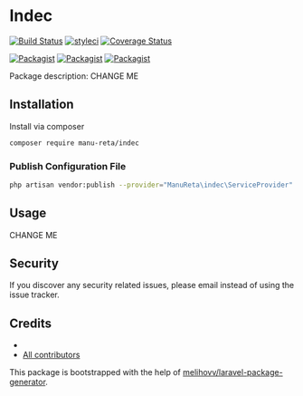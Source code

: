 # Indec

[![Build Status](https://travis-ci.org/manu-reta/indec.svg?branch=master)](https://travis-ci.org/manu-reta/indec)
[![styleci](https://styleci.io/repos/CHANGEME/shield)](https://styleci.io/repos/CHANGEME)
[![Coverage Status](https://coveralls.io/repos/github/manu-reta/indec/badge.svg?branch=master)](https://coveralls.io/github/manu-reta/indec?branch=master)

[![Packagist](https://img.shields.io/packagist/v/manu-reta/indec.svg)](https://packagist.org/packages/manu-reta/indec)
[![Packagist](https://poser.pugx.org/manu-reta/indec/d/total.svg)](https://packagist.org/packages/manu-reta/indec)
[![Packagist](https://img.shields.io/packagist/l/manu-reta/indec.svg)](https://packagist.org/packages/manu-reta/indec)

Package description: CHANGE ME

## Installation

Install via composer
```bash
composer require manu-reta/indec
```

### Publish Configuration File

```bash
php artisan vendor:publish --provider="ManuReta\indec\ServiceProvider" --tag="config"
```

## Usage

CHANGE ME

## Security

If you discover any security related issues, please email 
instead of using the issue tracker.

## Credits

- [](https://github.com/manu-reta/indec)
- [All contributors](https://github.com/manu-reta/indec/graphs/contributors)

This package is bootstrapped with the help of
[melihovv/laravel-package-generator](https://github.com/melihovv/laravel-package-generator).
